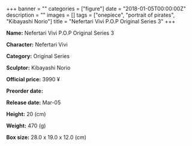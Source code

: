 +++
banner = ""
categories = ["figure"]
date = "2018-01-05T00:00:00Z"
description = ""
images = []
tags = ["onepiece", "portrait of pirates", "Kibayashi Norio"]
title = "Nefertari Vivi P.O.P Original Series 3"
+++

**Name:** Nefertari Vivi P.O.P Original Series 3

**Character:** Nefertari Vivi

**Category:** Original Series 

**Sculptor:** Kibayashi Norio

**Official price:** 3990 ¥

**Preorder date:** 

**Release date:** Mar-05

**Height:** 20 (cm)

**Weight:** 470 (g)

**Box size:** 28.0 x 19.0 x 12.0 (cm)


